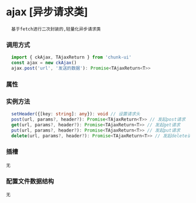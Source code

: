 # ajax [异步请求类]

```
  基于fetch进行二次封装的,轻量化异步请求类
```

### 调用方式

```typescript
  import { ckAjax, TAjaxReturn } from 'chunk-ui'
  const ajax = new ckAjax()
  ajax.post('url', '发送的数据'): Promise<TAjaxReturn<T>>
```

### 属性

### 实例方法

```typescript
  setHeader({[key: string]: any}): void // 设置请求头
  post(url, params?, header?): Promise<TAjaxReturn<T>> // 发起post请求
  get(url, params?, header?): Promise<TAjaxReturn<T>> // 发起get请求
  put(url, params?, header?): Promise<TAjaxReturn<T>> // 发起put请求
  delete(url, params?, header?): Promise<TAjaxReturn<T>> // 发起delete请求
```

### 插槽

```
无
```

### 配置文件数据结构

```
无
```
